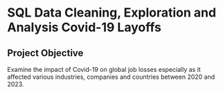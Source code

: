 # SQL Data Cleaning, Exploration and Analysis Covid-19 Layoffs
## Project Objective
Examine the impact of Covid-19 on global job losses especially as it affected various industries, companies and countries between 2020 and 2023.
